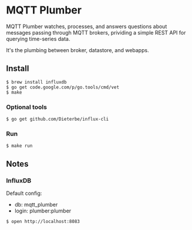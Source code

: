 MQTT Plumber
============

MQTT Plumber watches, processes, and answers questions about messages passing through MQTT brokers,
prividing a simple REST API for querying time-series data.

It's the plumbing between broker, datastore, and webapps.


## Install
```
$ brew install influxdb
$ go get code.google.com/p/go.tools/cmd/vet
$ make
```
### Optional tools
```
$ go get github.com/Dieterbe/influx-cli
```

### Run
```
$ make run
```


## Notes

### InfluxDB

Default config:
-  db: mqtt_plumber
-  login: plumber:plumber
```
$ open http://localhost:8083
```
